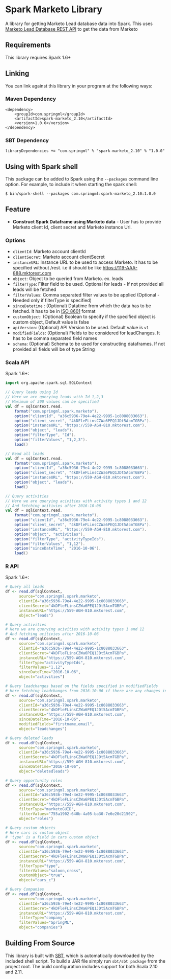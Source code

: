 # Spark Marketo Library

A library for getting Marketo Lead database data into Spark. This uses [Marketo Lead Database REST API](http://developers.marketo.com/rest-api/lead-database/) to get the data from Marketo 

## Requirements

This library requires Spark 1.6+

## Linking
You can link against this library in your program at the following ways:

### Maven Dependency
```
<dependency>
    <groupId>com.springml</groupId>
    <artifactId>spark-marketo_2.10</artifactId>
    <version>1.0.0</version>
</dependency>
```

### SBT Dependency
```
libraryDependencies += "com.springml" % "spark-marketo_2.10" % "1.0.0"
```

## Using with Spark shell
This package can be added to Spark using the `--packages` command line option.  For example, to include it when starting the spark shell:

```
$ bin/spark-shell --packages com.springml:spark-marketo_2.10:1.0.0
```

## Feature
* **Construct Spark Dataframe using Marketo data** - User has to provide Marketo client Id, client secret and Marketo instance Url.

### Options
* `clientId`: Marketo account clientId
* `clientSecret`: Marketo account clientSecret
* `instanceURL`: Instance URL to be used to access Marketo. It has to be specified without /rest. i.e it should be like https://119-AAA-888.mktorest.com
* `object`: Object to be queried from Marketo. ex. leads
* `filterType`: Filter field to be used. Optional for leads - If not provided all leads will be fetched
* `filterValues`: Comma separated filter values to be applied (Optional - Needed only if filterType is specified)
* `sinceDatetime` : (Optional) Datatime from which the data has to be fetched. It has to be in [ISO_8601](https://en.wikipedia.org/wiki/ISO_8601) format
* `customObject`: (Optional) Boolean to specify if the specified object is custom object, Default value is false
* `apiVersion`: (Optional) API Version to be used. Default value is `v1`
* `modifiedFields`: (Optional) Fields to be considered for leadChanges. It has to be comma separated field names
* `schema`: (Optional) Schema to be used for constructing dataframes. If not provided all fields will be of type String

### Scala API
Spark 1.6+:
```scala
import org.apache.spark.sql.SQLContext

// Query leads using Id
// Here we are querying leads with Id 1,2,3
// Maximum of 300 values can be specified
val df = sqlContext.read.
    format("com.springml.spark.marketo").
    option("clientId", "a36c5936-79e4-4e22-9995-1c8088033663").
    option("client_secret", "4kDFleFLinsCZWa6PEQ1JDt5AcmTGBPa").
    option("instanceURL", "https://559-AGH-810.mktorest.com").
    option("object", "leads").
    option("filterType", "Id").
    option("filterValues", "1,2,3").
    load()

// Read all leads
val df = sqlContext.read.
    format("com.springml.spark.marketo").
    option("clientId", "a36c5936-79e4-4e22-9995-1c8088033663").
    option("client_secret", "4kDFleFLinsCZWa6PEQ1JDt5AcmTGBPa").
    option("instanceURL", "https://559-AGH-810.mktorest.com").
    option("object", "leads").
    load()

// Query activities 
// Here we are querying acivities with activity types 1 and 12
// And fetching acitivies after 2016-10-06
val df = sqlContext.read.
    format("com.springml.spark.marketo").
    option("clientId", "a36c5936-79e4-4e22-9995-1c8088033663").
    option("client_secret", "4kDFleFLinsCZWa6PEQ1JDt5AcmTGBPa").
    option("instanceURL", "https://559-AGH-810.mktorest.com").
    option("object", "activities").
    option("filterType", "activityTypeIds").
    option("filterValues", "1,12").
    option("sinceDateTime", "2016-10-06").
    load()
```


### R API
Spark 1.6+:
```r
# Query all leads
df <- read.df(sqlContext, 
      source="com.springml.spark.marketo", 
      clientId="a36c5936-79e4-4e22-9995-1c8088033663", 
      clientSecret="4kDFleFLinsCZWa6PEQ1JDt5AcmTGBPa", 
      instanceURL="https://559-AGH-810.mktorest.com",
      object="leads")

# Query activities 
# Here we are querying acivities with activity types 1 and 12
# And fetching acitivies after 2016-10-06
df <- read.df(sqlContext, 
      source="com.springml.spark.marketo", 
      clientId="a36c5936-79e4-4e22-9995-1c8088033663", 
      clientSecret="4kDFleFLinsCZWa6PEQ1JDt5AcmTGBPa", 
      instanceURL="https://559-AGH-810.mktorest.com",
      filterType="activityTypeIds",
      filterValues="1,12",
      sinceDateTime="2016-10-06",
      object="activities")

# Query leadchanges based on the fields specified in modifiedFields
# Here fetching leadchanges from 2016-10-06 if there are any changes in firstname and email
df <- read.df(sqlContext, 
      source="com.springml.spark.marketo", 
      clientId="a36c5936-79e4-4e22-9995-1c8088033663", 
      clientSecret="4kDFleFLinsCZWa6PEQ1JDt5AcmTGBPa", 
      instanceURL="https://559-AGH-810.mktorest.com",
      sinceDateTime="2016-10-06",
      modifiedFields="firstname,email",
      object="leadchanges")

# Query deleted leads
df <- read.df(sqlContext, 
      source="com.springml.spark.marketo", 
      clientId="a36c5936-79e4-4e22-9995-1c8088033663", 
      clientSecret="4kDFleFLinsCZWa6PEQ1JDt5AcmTGBPa", 
      instanceURL="https://559-AGH-810.mktorest.com",
      sinceDateTime="2016-10-06",
      object="deletedleads")

# Query opportunity roles
df <- read.df(sqlContext, 
      source="com.springml.spark.marketo", 
      clientId="a36c5936-79e4-4e22-9995-1c8088033663", 
      clientSecret="4kDFleFLinsCZWa6PEQ1JDt5AcmTGBPa", 
      instanceURL="https://559-AGH-810.mktorest.com",
      filterType="marketoGUID",
      filterValues="755a1902-640b-4a05-ba30-7e6e20d21502",
      object="roles")

# Query custom objects
# Here cars is custom object
# 'type' is a field in cars custom object 
df <- read.df(sqlContext, 
      source="com.springml.spark.marketo", 
      clientId="a36c5936-79e4-4e22-9995-1c8088033663", 
      clientSecret="4kDFleFLinsCZWa6PEQ1JDt5AcmTGBPa", 
      instanceURL="https://559-AGH-810.mktorest.com",
      filterType="type",
      filterValues="saloon,cross",
      customObject="true",
      object="cars_c")

# Query Companies
df <- read.df(sqlContext, 
      source="com.springml.spark.marketo", 
      clientId="a36c5936-79e4-4e22-9995-1c8088033663", 
      clientSecret="4kDFleFLinsCZWa6PEQ1JDt5AcmTGBPa", 
      instanceURL="https://559-AGH-810.mktorest.com",
      filterType="company",
      filterValues="SpringML",
      object="companies")

```


## Building From Source
This library is built with [SBT](http://www.scala-sbt.org/0.13/docs/Command-Line-Reference.html), which is automatically downloaded by the included shell script. To build a JAR file simply run `sbt/sbt package` from the project root. The build configuration includes support for both Scala 2.10 and 2.11.
